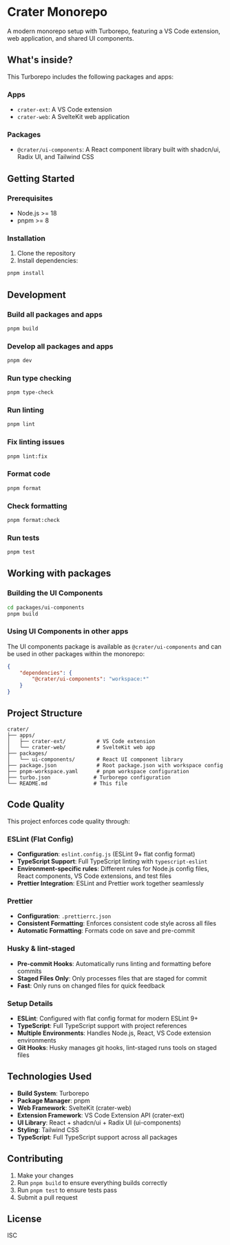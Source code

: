 # Crater Monorepo

A modern monorepo setup with Turborepo, featuring a VS Code extension, web application, and shared UI components.

## What's inside?

This Turborepo includes the following packages and apps:

### Apps

- `crater-ext`: A VS Code extension
- `crater-web`: A SvelteKit web application

### Packages

- `@crater/ui-components`: A React component library built with shadcn/ui, Radix UI, and Tailwind CSS

## Getting Started

### Prerequisites

- Node.js >= 18
- pnpm >= 8

### Installation

1. Clone the repository
2. Install dependencies:

```bash
pnpm install
```

## Development

### Build all packages and apps

```bash
pnpm build
```

### Develop all packages and apps

```bash
pnpm dev
```

### Run type checking

```bash
pnpm type-check
```

### Run linting

```bash
pnpm lint
```

### Fix linting issues

```bash
pnpm lint:fix
```

### Format code

```bash
pnpm format
```

### Check formatting

```bash
pnpm format:check
```

### Run tests

```bash
pnpm test
```

## Working with packages

### Building the UI Components

```bash
cd packages/ui-components
pnpm build
```

### Using UI Components in other apps

The UI components package is available as `@crater/ui-components` and can be used in other packages within the monorepo:

```json
{
    "dependencies": {
        "@crater/ui-components": "workspace:*"
    }
}
```

## Project Structure

```
crater/
├── apps/
│   ├── crater-ext/          # VS Code extension
│   └── crater-web/          # SvelteKit web app
├── packages/
│   └── ui-components/       # React UI component library
├── package.json             # Root package.json with workspace config
├── pnpm-workspace.yaml      # pnpm workspace configuration
├── turbo.json              # Turborepo configuration
└── README.md               # This file
```

## Code Quality

This project enforces code quality through:

### ESLint (Flat Config)

- **Configuration**: `eslint.config.js` (ESLint 9+ flat config format)
- **TypeScript Support**: Full TypeScript linting with `typescript-eslint`
- **Environment-specific rules**: Different rules for Node.js config files, React components, VS Code extensions, and test files
- **Prettier Integration**: ESLint and Prettier work together seamlessly

### Prettier

- **Configuration**: `.prettierrc.json`
- **Consistent Formatting**: Enforces consistent code style across all files
- **Automatic Formatting**: Formats code on save and pre-commit

### Husky & lint-staged

- **Pre-commit Hooks**: Automatically runs linting and formatting before commits
- **Staged Files Only**: Only processes files that are staged for commit
- **Fast**: Only runs on changed files for quick feedback

### Setup Details

- **ESLint**: Configured with flat config format for modern ESLint 9+
- **TypeScript**: Full TypeScript support with project references
- **Multiple Environments**: Handles Node.js, React, VS Code extension environments
- **Git Hooks**: Husky manages git hooks, lint-staged runs tools on staged files

## Technologies Used

- **Build System**: Turborepo
- **Package Manager**: pnpm
- **Web Framework**: SvelteKit (crater-web)
- **Extension Framework**: VS Code Extension API (crater-ext)
- **UI Library**: React + shadcn/ui + Radix UI (ui-components)
- **Styling**: Tailwind CSS
- **TypeScript**: Full TypeScript support across all packages

## Contributing

1. Make your changes
2. Run `pnpm build` to ensure everything builds correctly
3. Run `pnpm test` to ensure tests pass
4. Submit a pull request

## License

ISC

